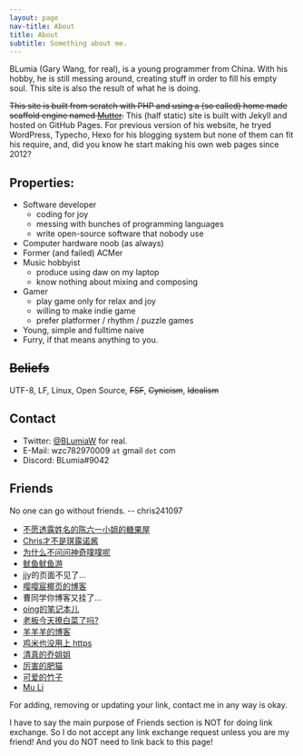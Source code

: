 ```yaml
---
layout: page
nav-title: About
title: About
subtitle: Something about me.
---
```


BLumia (Gary Wang, for real), is a young programmer from China. With his hobby, he is still messing around, creating stuff in order to fill his empty soul. This site is also the result of what he is doing.

~~This site is built from scratch with PHP and using a (so called) home made scaffold engine named [Mutter](https://github.com/BLumia/Mutter).~~ This (half static) site is built with Jekyll and hosted on GitHub Pages. For previous version of his website, he tryed WordPress, Typecho, Hexo for his blogging system but none of them can fit his require, and, did you know he start making his own web pages since 2012?

## Properties:

 - Software developer
   * coding for joy
   * messing with bunches of programming languages
   * write open-source software that nobody use
 - Computer hardware noob (as always)
 - Former (and failed) ACMer
 - Music hobbyist
   * produce using daw on my laptop
   * know nothing about mixing and composing
 - Gamer
   * play game only for relax and joy
   * willing to make indie game
   * prefer platformer / rhythm / puzzle games
 - Young, simple and fulltime naive
 - Fu<!-- ah you found this comment, but why? -->rry, if that means anything to you.
 
## ~~Beliefs~~

UTF-8, LF, Linux, Open Source, ~~FSF~~, ~~Cynicism~~, ~~Idealism~~

## Contact

 - Twitter: [@BLumiaW](https://twitter.com/BLumiaW) for real.
 - E-Mail: wzc782970009 `at` gmail `dot` com
 - Discord: BLumia#9042

## Friends

No one can go without friends. -- chris241097

 - [不愿透露姓名的陈六一小姐的糖果屋](https://blog.61dpi.com/)
 - [Chris才不是琪露诺酱](https://chrisoft.org)
 - [为什么不问问神奇噗噗呢](https://ikirby.me/)
 - [鱿鱼鱿鱼游](https://lowsfish.com/)
 - jjy的页面不见了...
 - [嘤嘤宸椰页的博客](https://yyc12345.github.io/MyBlog/)
 - 曹同学你博客又挂了...
 - [oing的笔记本儿](https://oing9179.github.io/blog/)
 - [老板今天撩白菜了吗?](https://jxpxxzj.oschina.io/)
 - [羊羊羊的博客](https://robwolver.github.io/)
 - [鸡米也没用上 https](http://un1c0de.xyz/)
 - [清真的乔姐姐](https://blog.nanpuyue.com/)
 - [厉害的肥猫](https://blog.felixc.at/)
 - [可爱的竹子](https://blog.justforlxz.com/)
 - [Mu Li](https://touwoyimuli.github.io/)

For adding, removing or updating your link, contact me in any way is okay.

I have to say the main purpose of Friends section is NOT for doing link exchange. So I do not accept any link exchange request unless you are my friend! And you do NOT need to link back to this page!
